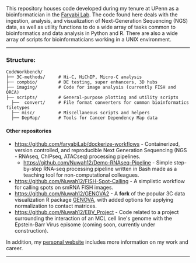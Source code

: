 This repository houses code developed during my tenure at UPenn as a bioinformatician in the [Faryabi Lab](https://faryabilab.com/). The code found here deals with the ingestion, analysis, and visualization of Next-Generation Sequencing (NGS) data, as well as utility functions to do a wide array of tasks common to bioinformatics and data analysis in Python and R. There are also a wide array of scripts for bioinformaticians working in a UNIX environment. 
********
### **Structure**: 
```
CodeWorkbench/
├── 3C-methods/     # Hi-C, HiChIP, Micro-C analysis
├── compbio/        # DE testing, super enhancers, 3D hubs
├── imaging/        # Code for image analysis (currently FISH and ORCA)
├── scripts/        # General-purpose plotting and utility scripts
  ├──  convert/     # File format converters for common bioinformatics filetypes
  ├── misc/         # Miscellaneous scripts and helpers
  ├── DepMap/       # Tools for Cancer Dependency Map data
```

#### Other repositories
* https://github.com/faryabiLab/dockerize-workflows - Containerized, version controlled, and reproducible Next Generation Sequencing (NGS - RNAseq, ChIPseq, ATACseq) processing pipelines.
    * https://github.com/Nuwah12/Demo-RNAseq-Pipeline - Simple step-by-step RNA-seq processing pipeline written in Bash made as a teaching tool for non-computational colleagues.
* https://github.com/Nuwah12/FISH-Spot-Calling - A simplistic workflow for calling spots on smRNA FISH images.
* https://github.com/Nuwah12/GENOVA2 - A **fork** of the popular 3C data visualization R package [GENOVA](https://github.com/robinweide/GENOVA), with added options for applying normalization to contact matrices.
* https://github.com/Nuwah12/EBV_Project - Code related to a project surrounding the interaction of an MCL cell line's genome with the Epstein-Barr Virus episome (coming soon, currently under construction).
 
In addition, my [personal website](https://nuwah12.github.io/) includes more information on my work and career. 

****
